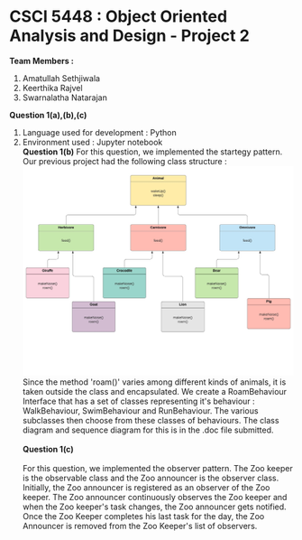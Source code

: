 # CSCI 5448 : Object Oriented Analysis and Design - Project 2
**Team  Members :** 
1. Amatullah Sethjiwala
2. Keerthika Rajvel
3. Swarnalatha Natarajan

**Question 1(a),(b),(c)**<br/>
1. Language used for development : Python
2. Environment used : Jupyter notebook
<br/>**Question 1(b)**
For this question, we implemented the startegy pattern. Our previous project had the following class structure : 
![Test Image 1](Animals.jpeg)
Since the method 'roam()' varies among different kinds of animals, it is taken outside the class and encapsulated. We create a RoamBehaviour Interface that has a set of classes representing it's behaviour : WalkBehaviour, SwimBehaviour and RunBehaviour. The various subclasses then choose from these classes of behaviours. 
The class diagram and sequence diagram for this is in the .doc file submitted. <br/><br/>
**Question 1(c)**<br/><br/>
For this question, we implemented the observer pattern.
The Zoo keeper is the observable class and the Zoo announcer is the observer class.
Initially, the Zoo announcer is registered as an observer of the Zoo keeper.
The Zoo announcer continuously observes the Zoo keeper and when the Zoo keeper's task changes, the Zoo announcer gets notified.
Once the Zoo Keeper completes his last task for the day, the Zoo Announcer is removed from the Zoo Keeper's list of observers.

